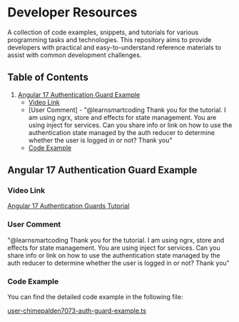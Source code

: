 # Developer Resources

A collection of code examples, snippets, and tutorials for various programming tasks and technologies. This repository aims to provide developers with practical and easy-to-understand reference materials to assist with common development challenges.

## Table of Contents
1. [Angular 17 Authentication Guard Example](#angular-17-authentication-guard-example)
   - [Video Link](https://www.youtube.com/watch?v=Gm6FfkIsTC8)
   - [User Comment] - "@learnsmartcoding Thank you for the tutorial. I am using ngrx, store and effects for state management. You are using inject for services. Can you share info or link on how to use the authentication state managed by the auth reducer to determine whether the user is logged in or not? Thank you"
   - [Code Example](https://github.com/learnsmartcoding/developer-resources/blob/main/angular/user-chimepalden7073-auth-guard-example.ts#code-example)

## Angular 17 Authentication Guard Example

### Video Link
[Angular 17 Authentication Guards Tutorial](https://www.youtube.com/watch?v=Gm6FfkIsTC8)

### User Comment
"@learnsmartcoding Thank you for the tutorial. I am using ngrx, store and effects for state management. You are using inject for services. Can you share info or link on how to use the authentication state managed by the auth reducer to determine whether the user is logged in or not? Thank you"

### Code Example
You can find the detailed code example in the following file:

[user-chimepalden7073-auth-guard-example.ts](https://github.com/learnsmartcoding/developer-resources/blob/main/angular/user-chimepalden7073-auth-guard-example.ts)

